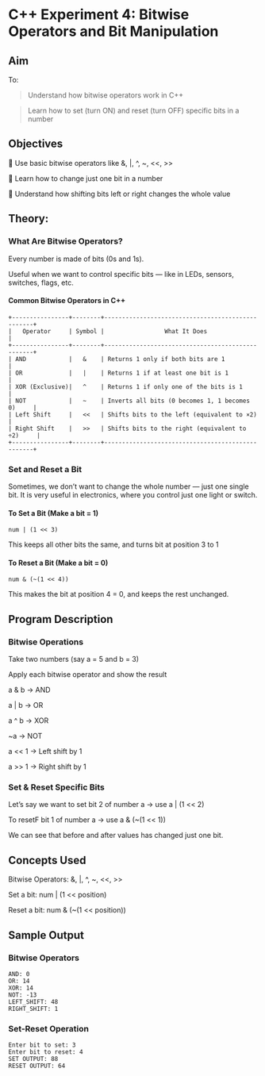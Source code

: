 # C++ Experiment 4: Bitwise Operators and Bit Manipulation

## Aim
To:
> Understand how bitwise operators work in C++
 
> Learn how to set (turn ON) and reset (turn OFF) specific bits in a number

## Objectives
🔹 Use basic bitwise operators like &, |, ^, ~, <<, >>

🔹 Learn how to change just one bit in a number

🔹 Understand how shifting bits left or right changes the whole value


## Theory: 
### What Are Bitwise Operators?
Every number is made of bits (0s and 1s).

Useful when we want to control specific bits — like in LEDs, sensors, switches, flags, etc.

#### Common Bitwise Operators in C++
```
+----------------+--------+--------------------------------------------------+
|   Operator     | Symbol |                 What It Does                     |
+----------------+--------+--------------------------------------------------+
| AND            |   &    | Returns 1 only if both bits are 1               |
| OR             |   |    | Returns 1 if at least one bit is 1              |
| XOR (Exclusive)|   ^    | Returns 1 if only one of the bits is 1          |
| NOT            |   ~    | Inverts all bits (0 becomes 1, 1 becomes 0)     |
| Left Shift     |   <<   | Shifts bits to the left (equivalent to ×2)      |
| Right Shift    |   >>   | Shifts bits to the right (equivalent to ÷2)     |
+----------------+--------+--------------------------------------------------+
```

### Set and Reset a Bit
Sometimes, we don’t want to change the whole number — just one single bit.
It is very useful in electronics, where you control just one light or switch.

#### To Set a Bit (Make a bit = 1)
```
num | (1 << 3)
```
This keeps all other bits the same, and turns bit at position 3 to 1

#### To Reset a Bit (Make a bit = 0)
```
num & (~(1 << 4))
```
This makes the bit at position 4 = 0, and keeps the rest unchanged.

## Program Description
### Bitwise Operations
Take two numbers (say a = 5 and b = 3)

Apply each bitwise operator and show the result

a & b → AND

a | b → OR

a ^ b → XOR

~a → NOT

a << 1 → Left shift by 1

a >> 1 → Right shift by 1


### Set & Reset Specific Bits
Let’s say we want to set bit 2 of number a → use a | (1 << 2)

To resetF bit 1 of number a → use a & (~(1 << 1))

We can see that before and after values has changed just one bit.

## Concepts Used
Bitwise Operators: &, |, ^, ~, <<, >>

Set a bit: num | (1 << position)

Reset a bit: num & (~(1 << position))

## Sample Output
### Bitwise Operators
```
AND: 0
OR: 14
XOR: 14
NOT: -13
LEFT_SHIFT: 48
RIGHT_SHIFT: 1
```
### Set-Reset Operation
```
Enter bit to set: 3
Enter bit to reset: 4
SET OUTPUT: 88
RESET OUTPUT: 64
```
